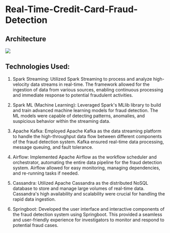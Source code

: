 # Real-Time-Credit-Card-Fraud-Detection

## Architecture
<img src="Architecture.jpg">


## Technologies Used:

1. Spark Streaming:
Utilized Spark Streaming to process and analyze high-velocity data streams in real-time. The framework allowed for the ingestion of data from various sources, enabling continuous processing and immediate response to potential fraudulent activities.

2. Spark ML (Machine Learning):
Leveraged Spark's MLlib library to build and train advanced machine learning models for fraud detection. The ML models were capable of detecting patterns, anomalies, and suspicious behavior within the streaming data.

3. Apache Kafka:
Employed Apache Kafka as the data streaming platform to handle the high-throughput data flow between different components of the fraud detection system. Kafka ensured real-time data processing, message queuing, and fault tolerance.

4. Airflow:
Implemented Apache Airflow as the workflow scheduler and orchestrator, automating the entire data pipeline for the fraud detection system. Airflow allowed for easy monitoring, managing dependencies, and re-running tasks if needed.

5. Cassandra:
Utilized Apache Cassandra as the distributed NoSQL database to store and manage large volumes of real-time data. Cassandra's high availability and scalability were crucial for handling the rapid data ingestion.

6. Springboot:
Developed the user interface and interactive components of the fraud detection system using Springboot. This provided a seamless and user-friendly experience for investigators to monitor and respond to potential fraud cases.
